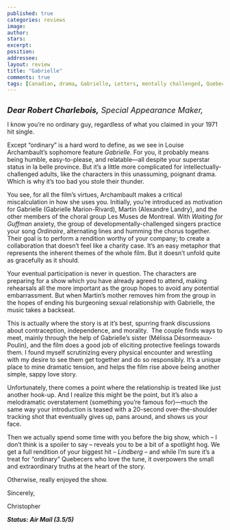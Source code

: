 ```yaml
---
published: true
categories: reviews
image:
author: 
stars: 
excerpt: 
position: 
addressee: 
layout: review
title: "Gabrielle"
comments: true
tags: [Canadian, drama, Gabrielle, Letters, mentally challenged, Quebec, Robert Charlebois]
---
```

<div><p><span class="full-image-block ssNonEditable"><span><a href="/letters/2013/10/23/gabrielle.html"><img src="http://static.squarespace.com/static/5005f6bcc4aa41161b33e89e/5329cf1fe4b07c068ebf74de/5329cf1fe4b07c068ebf78f0/1382535940557/Gabrielle.jpg" alt="" /></a></span></span></p>
<p><em style="font-size:130%;"><strong>Dear Robert Charlebois,</strong> Special Appearance Maker,</em></p>
<p>I know you&rsquo;re no ordinary guy, regardless of what you claimed in your 1971 hit single.</p>
<p>Except &ldquo;ordinary&rdquo; is a hard word to define, as we see in Louise Archambault&rsquo;s sophomore feature <em>Gabrielle</em>. For you, it probably means being humble, easy-to-please, and relatable&mdash;all despite your superstar status in la belle province. But it&rsquo;s a little more complicated for intellectually-challenged adults, like the characters in this unassuming, poignant drama. Which is why it&rsquo;s too bad you stole their thunder.</p>
<p>You see, for all the film&rsquo;s virtues, Archambault makes a critical miscalculation in how she uses you. Initially, you&rsquo;re introduced as motivation for Gabrielle (Gabrielle Marion-Rivard), Martin (Alexandre Landry), and the other members of the choral group Les Muses de Montreal. With <em>Waiting for Guffman</em> anxiety, the group of developmentally-challenged singers practice your song <em>Ordinaire</em>, alternating lines and humming the chorus together. Their goal is to perform a rendition worthy of your company; to create a collaboration that doesn&rsquo;t feel like a charity case. It&rsquo;s an easy metaphor that represents the inherent themes of the whole film. But it doesn&rsquo;t unfold quite as gracefully as it should.</p>
<p>Your eventual participation is never in question. The characters are preparing for a show which you have already agreed to attend, making rehearsals all the more important as the group hopes to avoid any potential embarrassment. But when Martin&rsquo;s mother removes him from the group in the hopes of ending his burgeoning sexual relationship with Gabrielle, the music takes a backseat.</p>
<p>This is actually where the story is at it&rsquo;s best, spurring frank discussions about contraception, independence, and morality. &nbsp;The couple finds ways to meet, mainly through the help of Gabrielle&rsquo;s sister (M&eacute;lissa D&eacute;sormeaux-Poulin), and the film does a good job of eliciting protective feelings towards them. I found myself scrutinizing every physical encounter and wrestling with my desire to see them get together and do so responsibly. It&rsquo;s a unique place to mine dramatic tension, and helps the film rise above being another simple, sappy love story.</p>
<p>Unfortunately, there comes a point where the relationship is treated like just another hook-up. And I realize this might be the point, but it&rsquo;s also a melodramatic overstatement (something you&rsquo;re famous for)&mdash;much the same way your introduction is teased with a 20-second over-the-shoulder tracking shot that eventually gives up, pans around, and shows us your face.</p>
<p>Then we actually spend some time with you before the big show, which &ndash; I don&rsquo;t think is a spoiler to say &ndash; reveals you to be a bit of a spotlight hog. We get a full rendition of your biggest hit &ndash; <em>Lindberg</em> &ndash; and while I&rsquo;m sure it&rsquo;s a treat for &ldquo;ordinary&rdquo; Quebecers who love the tune, it overpowers the small and extraordinary truths at the heart of the story.</p>
<p>Otherwise, really enjoyed the show.</p>
<p>Sincerely,</p>
<p>Christopher</p>
<p><strong><em>Status: Air Mail (3.5/5)</em></strong></p></div>

